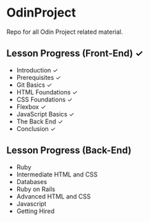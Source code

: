 # OdinProject

Repo for all Odin Project related material.

## Lesson Progress (Front-End) ✓

- Introduction ✓
- Prerequisites ✓
- Git Basics ✓
- HTML Foundations ✓
- CSS Foundations ✓
- Flexbox ✓
- JavaScript Basics ✓
- The Back End ✓
- Conclusion ✓

## Lesson Progress (Back-End)

- Ruby
- Intermediate HTML and CSS
- Databases
- Ruby on Rails
- Advanced HTML and CSS
- Javascript
- Getting Hired 
